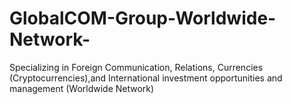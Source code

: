 # GlobalCOM-Group-Worldwide-Network-
Specializing in Foreign Communication, Relations, Currencies (Cryptocurrencies),and International investment opportunities and management (Worldwide Network)
